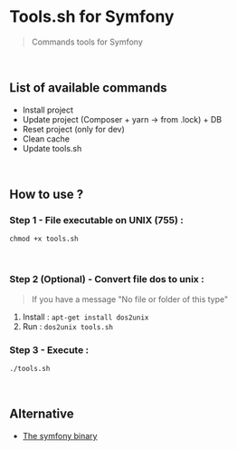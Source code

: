 Tools.sh for Symfony
====================

> Commands tools for Symfony

<br>

## List of available commands
- Install project
- Update project (Composer + yarn -> from .lock) + DB
- Reset project (only for dev)
- Clean cache
- Update tools.sh

<br>

## How to use ?
### Step 1 - File executable on UNIX (755) :
`chmod +x tools.sh`

<br>

### Step 2 (Optional) - Convert file dos to unix :
> If you have a message "No file or folder of this type"

1. Install : `apt-get install dos2unix`
1. Run : `dos2unix tools.sh`

### Step 3 - Execute :
`./tools.sh`

<br>

## Alternative
- [The symfony binary](https://symfony.com/download)
